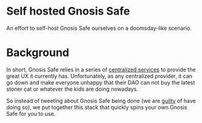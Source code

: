 # Self hosted Gnosis Safe

An effort to self-host Gnosis Safe ourselves on a doomsday-like scenario.

# Background

In short, Gnosis Safe relies in a series of [centralized services](https://docs.gnosis.io/safe/docs/services_relay/)
to provide the great UX it currently has. Unfortunately, as any centralized provider, it can go down and make everyone
unhappy that their DAO can not buy the latest stoner cat or whatever the kids are doing nowadays.

So instead of tweeting about Gnosis Safe being done (we are [guilty](https://twitter.com/paulkhls/status/1420798041934663681?s=20) of have doing so), we put together this stack that quickly spins your own Gnosis Safe for you
to use.

